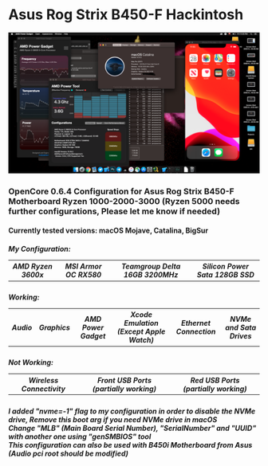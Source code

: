 # Asus Rog Strix B450-F Hackintosh
![Screenshot](Screenshot.png)
<h3>
OpenCore 0.6.4 Configuration for Asus Rog Strix B450-F Motherboard Ryzen 1000-2000-3000 (Ryzen 5000 needs further configurations, Please let me know if needed)
</h3>
<h4>
  Currently tested versions:
  macOS Mojave, Catalina, BigSur
</h4>
<h5>
  <table>
  <tr>
  My Configuration:
    <th>
      AMD Ryzen 3600x
    <th>
      MSI Armor OC RX580
    <th>
      Teamgroup Delta 16GB 3200MHz
    <th>
      Silicon Power Sata 128GB SSD
  </table>
<h5>
  <table>
  <tr>
  Working:
  <th>
    Audio
  <th>
    Graphics
  <th>
    AMD Power Gadget
  <th>
    Xcode Emulation (Except Apple Watch)
  <th>
    Ethernet Connection
  <th>
    NVMe and Sata Drives
  </tr>
  </table>
<h5>
  <table>
  <tr>
  Not Working:
  <th>
    Wireless Connectivity
  <th>
    Front USB Ports (partially working)
  <th>
    Red USB Ports (partially working)
  </table>
    
<h5>
  I added "nvme=-1" flag to my configuration in order to disable the NVMe drive, Remove this boot arg if you need NVMe drive in macOS<br>
  Change "MLB" (Main Board Serial Number), "SerialNumber" and "UUID" with another one using "genSMBIOS" tool<br>
  This configuration can also be used with B450i Motherboard from Asus (Audio pci root should be modified)
